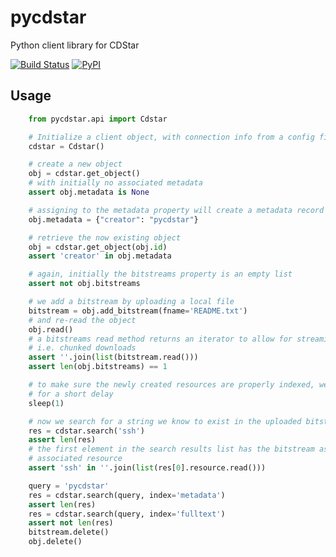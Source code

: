 # pycdstar
Python client library for CDStar

[![Build Status](https://github.com/clld/pycdstar/workflows/tests/badge.svg)](https://github.com/clld/pycdstar/actions?query=workflow%3Atests)
[![PyPI](https://img.shields.io/pypi/v/pycdstar.svg)](https://pypi.python.org/pypi/pycdstar)


## Usage

```python
    from pycdstar.api import Cdstar

    # Initialize a client object, with connection info from a config file
    cdstar = Cdstar()

    # create a new object
    obj = cdstar.get_object()
    # with initially no associated metadata
    assert obj.metadata is None

    # assigning to the metadata property will create a metadata record
    obj.metadata = {"creator": "pycdstar"}

    # retrieve the now existing object
    obj = cdstar.get_object(obj.id)
    assert 'creator' in obj.metadata

    # again, initially the bitstreams property is an empty list
    assert not obj.bitstreams

    # we add a bitstream by uploading a local file
    bitstream = obj.add_bitstream(fname='README.txt')
    # and re-read the object
    obj.read()
    # a bitstreams read method returns an iterator to allow for streaming,
    # i.e. chunked downloads
    assert ''.join(list(bitstream.read()))
    assert len(obj.bitstreams) == 1

    # to make sure the newly created resources are properly indexed, we allow
    # for a short delay
    sleep(1)

    # now we search for a string we know to exist in the uploaded bitstream
    res = cdstar.search('ssh')
    assert len(res)
    # the first element in the search results list has the bitstream as
    # associated resource
    assert 'ssh' in ''.join(list(res[0].resource.read()))

    query = 'pycdstar'
    res = cdstar.search(query, index='metadata')
    assert len(res)
    res = cdstar.search(query, index='fulltext')
    assert not len(res)
    bitstream.delete()
    obj.delete()
```
